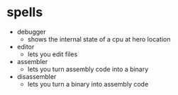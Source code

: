 # spells

- debugger
  - shows the internal state of a cpu at hero location
- editor
  - lets you edit files
- assembler
  - lets you turn assembly code into a binary
- disassembler
  - lets you turn a binary into assembly code
